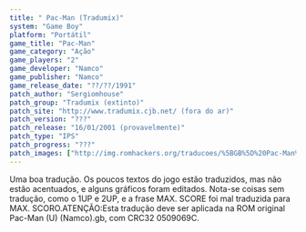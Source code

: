 ```yaml
---
title: " Pac-Man (Tradumix)"
system: "Game Boy"
platform: "Portátil"
game_title: "Pac-Man"
game_category: "Ação"
game_players: "2"
game_developer: "Namco"
game_publisher: "Namco"
game_release_date: "??/??/1991"
patch_author: "Sergiomhouse"
patch_group: "Tradumix (extinto)"
patch_site: "http://www.tradumix.cjb.net/ (fora do ar)"
patch_version: "???"
patch_release: "16/01/2001 (provavelmente)"
patch_type: "IPS"
patch_progress: "???"
patch_images: ["http://img.romhackers.org/traducoes/%5BGB%5D%20Pac-Man%20-%20Tradumix%20-%201.png","http://img.romhackers.org/traducoes/%5BGB%5D%20Pac-Man%20-%20Tradumix%20-%202.png","http://img.romhackers.org/traducoes/%5BGB%5D%20Pac-Man%20-%20Tradumix%20-%203.png"]
---
```

Uma boa tradução. Os poucos textos do jogo estão traduzidos, mas não estão acentuados, e alguns gráficos foram editados. Nota-se coisas sem tradução, como o 1UP e 2UP, e a frase MAX. SCORE foi mal traduzida para MAX. SCORO.ATENÇÃO:Esta tradução deve ser aplicada na ROM original Pac-Man (U) (Namco).gb, com CRC32 0509069C.